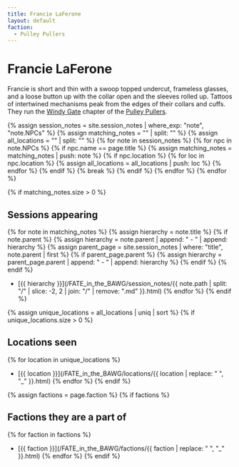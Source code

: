 ```yaml
---
title: Francie LaFerone
layout: default
faction:
  - Pulley Pullers
---
```


# Francie LaFerone
Francie is short and thin with a swoop topped undercut, frameless glasses, and a loose button up with the collar open and the sleeves rolled up. Tattoos of intertwined mechanisms peak from the edges of their collars and cuffs. They run the [Windy Gate](/FATE_in_the_BAWG/locations/Windy_Gate.html) chapter of the [Pulley Pullers](/FATE_in_the_BAWG/factions/Pulley_Pullers.html).

{% assign session_notes = site.session_notes | where_exp: "note", "note.NPCs" %}
{% assign matching_notes = "" | split: "" %}
{% assign all_locations = "" | split: "" %}
{% for note in session_notes %}
  {% for npc in note.NPCs %}
    {% if npc.name == page.title %}
      {% assign matching_notes = matching_notes | push: note %}
      {% if npc.location %}
        {% for loc in npc.location %}
          {% assign all_locations = all_locations | push: loc %}
        {% endfor %}
      {% endif %}
      {% break %}
    {% endif %}
  {% endfor %}
{% endfor %}

{% if matching_notes.size > 0 %}
## Sessions appearing
{% for note in matching_notes %}
{% assign hierarchy = note.title %}
{% if note.parent %}
  {% assign hierarchy = note.parent | append: " - " | append: hierarchy %}
  {% assign parent_page = site.session_notes | where: "title", note.parent | first %}
  {% if parent_page.parent %}
    {% assign hierarchy = parent_page.parent | append: " - " | append: hierarchy %}
  {% endif %}
{% endif %}
- [{{ hierarchy }}](/FATE_in_the_BAWG/session_notes/{{ note.path | split: "/" | slice: -2, 2 | join: "/" | remove: ".md" }}.html)
{% endfor %}
{% endif %}

{% assign unique_locations = all_locations | uniq | sort %}
{% if unique_locations.size > 0 %}
## Locations seen
{% for location in unique_locations %}
- [{{ location }}](/FATE_in_the_BAWG/locations/{{ location | replace: " ", "_" }}.html)
{% endfor %}
{% endif %}

{% assign factions = page.faction %}
{% if factions %}
## Factions they are a part of
{% for faction in factions %}
- [{{ faction }}](/FATE_in_the_BAWG/factions/{{ faction | replace: " ", "_" }}.html)
{% endfor %}
{% endif %}
